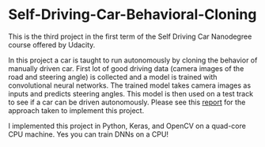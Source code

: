 # Self-Driving-Car-Behavioral-Cloning

This is the third project in the first term of the Self Driving Car Nanodegree course offered by Udacity.

In this project a car is taught to run autonomously by cloning the behavior of manually driven car. First lot of good driving data (camera images of the road and steering angle) is collected and a model is trained with convolutional neural networks. The trained model takes camera images as inputs and predicts steering angles. This model is then used on a test track to see if a car can be driven autonomously. Please see this [report](https://github.com/kharikri/SelfDrivingCar-BehavioralCloning/blob/master/writeup_report.md) for the approach taken to implement this project.

I implemented this project in Python, Keras, and OpenCV on a quad-core CPU machine. Yes you can train DNNs on a CPU! 
